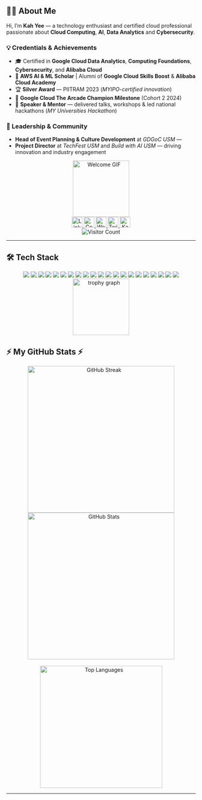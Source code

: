 ## 👩‍💻 About Me  
Hi, I’m **Kah Yee** — a technology enthusiast and certified cloud professional passionate about **Cloud Computing**, **AI**, **Data Analytics** and **Cybersecurity**.  

### 💡 Credentials & Achievements  
- 🎓 Certified in **Google Cloud Data Analytics**, **Computing Foundations**, **Cybersecurity**, and **Alibaba Cloud**  
- 🤖 **AWS AI & ML Scholar** | Alumni of **Google Cloud Skills Boost** & **Alibaba Cloud Academy**  
- 🏆 **Silver Award** — PIITRAM 2023 (*MYIPO-certified innovation*)  
- 🏅 **Google Cloud The Arcade Champion Milestone** (Cohort 2 2024)  
- 🎤 **Speaker & Mentor** — delivered talks, workshops & led national hackathons (*MY Universities Hackathon*)  


### 🚀 Leadership & Community  
- **Head of Event Planning & Culture Development** at *GDGoC USM* —   
- **Project Director** at *TechFest USM* and *Build with AI USM* — driving innovation and industry engagement  

<div align="center">
  <img height="150" src="https://media.giphy.com/media/v1.Y2lkPTc5MGI3NjExbm5nb212NDNubXBpZnlrcGJlZWprbWM4MzRmM2s1ZTIzbHJ5b2JnciZlcD12MV9naWZzX3NlYXJjaCZjdD1n/2IudUHdI075HL02Pkk/giphy.gif" alt="Welcome GIF" />
</div>

<div align="center">
  <a href="https://linkedin.com/in/kahyee0423">
    <img src="https://img.shields.io/static/v1?message=LinkedIn&logo=linkedin&label=&color=0077B5&logoColor=white&labelColor=&style=for-the-badge" height="28" alt="LinkedIn" />
  </a>
  
  <a href="https://g.dev/kahyee0423">
    <img src="https://img.shields.io/static/v1?message=Google%20Developer&logo=google&label=&color=4285F4&logoColor=white&labelColor=&style=for-the-badge" height="28" alt="Google Developer" />
  </a>

  <a href="https://kahyee0423.github.io/HorKahYee2304/">
    <img src="https://img.shields.io/static/v1?message=Website&logo=About.me&label=&color=8A2BE2&logoColor=white&labelColor=&style=for-the-badge" height="28" alt="Website" />
  </a>
  
  <a href="https://twitter.com/kahyxx0423">
    <img src="https://img.shields.io/static/v1?message=Twitter&logo=twitter&label=&color=1DA1F2&logoColor=white&labelColor=&style=for-the-badge" height="28" alt="Twitter" />
  </a>

<a href="https://www.kaggle.com/kahyee0423">
    <img src="https://img.shields.io/static/v1?message=Kaggle&logo=kaggle&label=&color=20BEFF&logoColor=white&labelColor=&style=for-the-badge" height="28" alt="Kaggle" />
</a>
</div>

<div align="center">
  <img src="https://visitor-badge.laobi.icu/badge?page_id=kahyee0423.kahyee0423" alt="Visitor Count" />
</div>

---

<h2 align="left">🛠 Tech Stack</h2>

<div align="center">

<!-- Languages -->
<img src="https://img.shields.io/badge/Dart-0175C2?style=for-the-badge&logo=dart&logoColor=white" />
<img src="https://img.shields.io/badge/JavaScript-F7DF1E?style=for-the-badge&logo=javascript&logoColor=black" />
<img src="https://img.shields.io/badge/Python-3776AB?style=for-the-badge&logo=python&logoColor=white" />
<img src="https://img.shields.io/badge/Java-ED8B00?style=for-the-badge&logo=java&logoColor=white" />

<!-- Frameworks & Libraries -->
<img src="https://img.shields.io/badge/Flutter-02569B?style=for-the-badge&logo=flutter&logoColor=white" />
<img src="https://img.shields.io/badge/TensorFlow-FF6F00?style=for-the-badge&logo=tensorflow&logoColor=white" />
<img src="https://img.shields.io/badge/PyTorch-EE4C2C?style=for-the-badge&logo=pytorch&logoColor=white" />
<img src="https://img.shields.io/badge/scikit--learn-F7931E?style=for-the-badge&logo=scikitlearn&logoColor=white" />
<img src="https://img.shields.io/badge/YOLO-00FFFF?style=for-the-badge&logo=yolo&logoColor=black" />
<img src="https://img.shields.io/badge/Firebase-FFCA28?style=for-the-badge&logo=firebase&logoColor=black" />
<img src="https://img.shields.io/badge/Next.js-000000?style=for-the-badge&logo=nextdotjs&logoColor=white" />
<img src="https://img.shields.io/badge/Angular-DD0031?style=for-the-badge&logo=angular&logoColor=white" />

<!-- Databases -->
<img src="https://img.shields.io/badge/Cloud%20Firestore-FFCA28?style=for-the-badge&logo=firebase&logoColor=black" />
<img src="https://img.shields.io/badge/MySQL-4479A1?style=for-the-badge&logo=mysql&logoColor=white" />

<!-- Cloud & AI Tools -->
<img src="https://img.shields.io/badge/Google%20Cloud-4285F4?style=for-the-badge&logo=googlecloud&logoColor=white" />
<img src="https://img.shields.io/badge/AWS-232F3E?style=for-the-badge&logo=amazonaws&logoColor=white" />
<img src="https://img.shields.io/badge/Kaggle-20BEFF?style=for-the-badge&logo=kaggle&logoColor=white" />

<!-- Dev Tools -->
<img src="https://img.shields.io/badge/Git-F05032?style=for-the-badge&logo=git&logoColor=white" />
<img src="https://img.shields.io/badge/GitHub-181717?style=for-the-badge&logo=github&logoColor=white" />
<img src="https://img.shields.io/badge/VS%20Code-007ACC?style=for-the-badge&logo=visualstudiocode&logoColor=white" />
<img src="https://img.shields.io/badge/Google%20Colab-F9AB00?style=for-the-badge&logo=googlecolab&logoColor=black" />

</div>

<div align="center">
  <img src="https://github-profile-trophy.vercel.app?username=kahyee0423&theme=dracula&column=-1&row=1&margin-w=8&margin-h=8&no-bg=false&no-frame=false&order=4" height="150" alt="trophy graph"  />
</div>


<h2 align="left">⚡ My GitHub Stats ⚡</h2>

<div align="center">
  <img width="390" src="https://github-readme-streak-stats-salesp07.vercel.app/?user=kahyee0423&count_private=true&theme=react&border_radius=10" alt="GitHub Streak" />
  <img width="390" src="https://github-readme-stats-salesp07.vercel.app/api?username=kahyee0423&count_private=true&show_icons=true&theme=react&rank_icon=github&border_radius=10" alt="GitHub Stats" />
  <br/><br/>
  <img width="325" src="https://github-readme-stats-salesp07.vercel.app/api/top-langs/?username=kahyee0423&hide=HTML&langs_count=8&layout=compact&theme=react&border_radius=10&size_weight=0.5&count_weight=0.5&exclude_repo=github-readme-stats" alt="Top Languages" />
</div>

---
